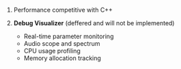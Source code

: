 
1. Performance competitive with C++

3. **Debug Visualizer** (deffered and will not be implemented)
   - Real-time parameter monitoring
   - Audio scope and spectrum
   - CPU usage profiling
   - Memory allocation tracking


